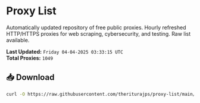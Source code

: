 # Proxy List

Automatically updated repository of free public proxies. Hourly refreshed HTTP/HTTPS proxies for web scraping, cybersecurity, and testing. Raw list available.

**Last Updated:** `Friday 04-04-2025 03:33:15 UTC`  
**Total Proxies:** `1049`

## 📥 Download
```bash
curl -O https://raw.githubusercontent.com/theriturajps/proxy-list/main/proxies.txt
